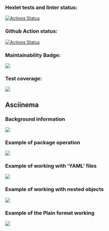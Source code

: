 ### Hexlet tests and linter status:
[![Actions Status](https://github.com/KseniiaF91/frontend-project-46/workflows/hexlet-check/badge.svg)](https://github.com/KseniiaF91/frontend-project-46/actions)

### Github Action status:
[![Actions Status](https://github.com/KseniiaF91/frontend-project-46/actions/workflows/nodejs.yml/badge.svg)](https://github.com/KseniiaF91/frontend-project-46/actions)

### Maintainability Badge:
<a href="https://codeclimate.com/github/KseniiaF91/frontend-project-46/maintainability"><img src="https://api.codeclimate.com/v1/badges/d2517d759b2ae2b8b06e/maintainability" /></a>

### Test coverage: 
<a href="https://codeclimate.com/github/KseniiaF91/frontend-project-46/test_coverage"><img src="https://api.codeclimate.com/v1/badges/d2517d759b2ae2b8b06e/test_coverage" /></a>

## Asciinema
### Background information
<a href="https://asciinema.org/a/rGyLK4LdvHcUgRq8k9GNsGde1" target="_blank"><img src="https://asciinema.org/a/rGyLK4LdvHcUgRq8k9GNsGde1.svg" /></a>

### Example of package operation
<a href="https://asciinema.org/a/tVL0PcZZt9GbMIcskXpyPI2bd" target="_blank"><img src="https://asciinema.org/a/tVL0PcZZt9GbMIcskXpyPI2bd.svg" /></a>

### Example of working with 'YAML' files
<a href="https://asciinema.org/a/vQjrC5YAK4MAjxSq48rhoT6f0" target="_blank"><img src="https://asciinema.org/a/vQjrC5YAK4MAjxSq48rhoT6f0.svg" /></a>

### Example of working with nested objects
<a href="https://asciinema.org/a/ioKKJGt5itkomemSBqBMwWfv0" target="_blank"><img src="https://asciinema.org/a/ioKKJGt5itkomemSBqBMwWfv0.svg" /></a>

### Example of the Plain format working
<a href="https://asciinema.org/a/TI3JBJEefAocgyh5ec2rYGv8R" target="_blank"><img src="https://asciinema.org/a/TI3JBJEefAocgyh5ec2rYGv8R.svg" /></a>
